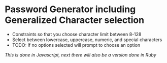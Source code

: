 # Password Generator including Generalized Character selection

* Constraints so that you choose character limit between 8-128
* Select between lowercase, uppercase, numeric, and special characters
* TODO: If no options selected will prompt to choose an option

_This is done in Javascript, next there will also be a version done in Ruby_
